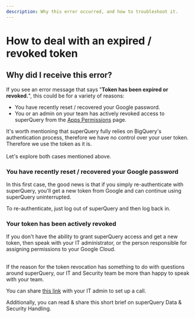 ```yaml
---
description: Why this error occurred, and how to troubleshoot it.
---
```


# How to deal with an expired / revoked token

## Why did I receive this error?

If you see an error message that says "**Token has been expired or revoked.**", this could be for a variety of reasons:

* You have recently reset / recovered your Google password.
* You or an admin on your team has actively revoked access to superQuery from the [Apps Permissions](https://myaccount.google.com/permissions?pli=1) page.

It's worth mentioning that superQuery fully relies on BigQuery's authentication process, therefore we have no control over your user token. Therefore we use the token as it is.\
\
Let's explore both cases mentioned above.\
&#x20;

### You have recently reset / recovered your Google password

In this first case, the good news is that if you simply re-authenticate with superQuery, you'll get a new token from Google and can continue using superQuery uninterrupted.

To re-authenticate, just log out of superQuery and then log back in.

### Your token has been actively revoked

If you don't have the ability to grant superQuery access and get a new token, then speak with your IT administrator, or the person responsible for assigning permissions to your Google Cloud.

\
If the reason for the token revocation has something to do with questions around superQuery, our IT and Security team be more than happy to speak with your team.

You can share [this link](https://meetings.hubspot.com/matan-bordo) with your IT admin to set up a call.

Additionally, you can read & share this short brief on superQuery Data & Security Handling.

